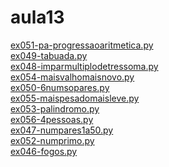 # aula13 
<a href='https://gabrielryanft.github.io/learning/cursoemvideo/python/exerciciospython/aula13/ex051-pa-progressaoaritmetica.py/' target='_blank' rel='next'>ex051-pa-progressaoaritmetica.py</a><br/>
<a href='https://gabrielryanft.github.io/learning/cursoemvideo/python/exerciciospython/aula13/ex049-tabuada.py/' target='_blank' rel='next'>ex049-tabuada.py</a><br/>
<a href='https://gabrielryanft.github.io/learning/cursoemvideo/python/exerciciospython/aula13/ex048-imparmultiplodetressoma.py/' target='_blank' rel='next'>ex048-imparmultiplodetressoma.py</a><br/>
<a href='https://gabrielryanft.github.io/learning/cursoemvideo/python/exerciciospython/aula13/ex054-maisvalhomaisnovo.py/' target='_blank' rel='next'>ex054-maisvalhomaisnovo.py</a><br/>
<a href='https://gabrielryanft.github.io/learning/cursoemvideo/python/exerciciospython/aula13/ex050-6numsopares.py/' target='_blank' rel='next'>ex050-6numsopares.py</a><br/>
<a href='https://gabrielryanft.github.io/learning/cursoemvideo/python/exerciciospython/aula13/ex055-maispesadomaisleve.py/' target='_blank' rel='next'>ex055-maispesadomaisleve.py</a><br/>
<a href='https://gabrielryanft.github.io/learning/cursoemvideo/python/exerciciospython/aula13/ex053-palindromo.py/' target='_blank' rel='next'>ex053-palindromo.py</a><br/>
<a href='https://gabrielryanft.github.io/learning/cursoemvideo/python/exerciciospython/aula13/ex056-4pessoas.py/' target='_blank' rel='next'>ex056-4pessoas.py</a><br/>
<a href='https://gabrielryanft.github.io/learning/cursoemvideo/python/exerciciospython/aula13/ex047-numpares1a50.py/' target='_blank' rel='next'>ex047-numpares1a50.py</a><br/>
<a href='https://gabrielryanft.github.io/learning/cursoemvideo/python/exerciciospython/aula13/ex052-numprimo.py/' target='_blank' rel='next'>ex052-numprimo.py</a><br/>
<a href='https://gabrielryanft.github.io/learning/cursoemvideo/python/exerciciospython/aula13/ex046-fogos.py/' target='_blank' rel='next'>ex046-fogos.py</a><br/>
